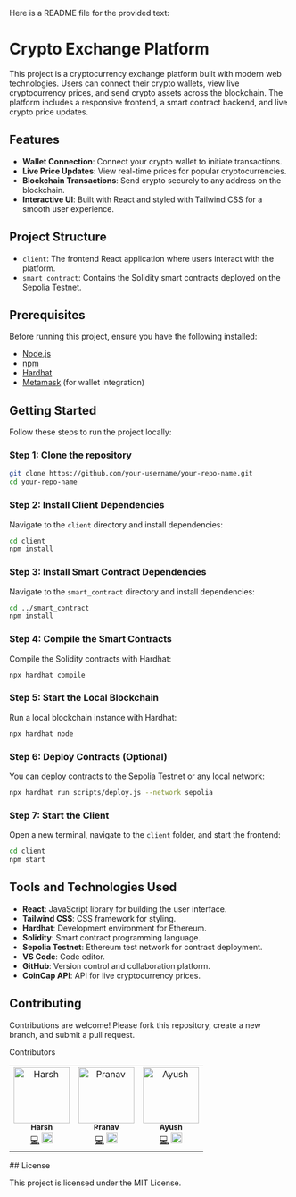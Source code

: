 Here is a README file for the provided text:

# Crypto Exchange Platform

This project is a cryptocurrency exchange platform built with modern web technologies. Users can connect their crypto wallets, view live cryptocurrency prices, and send crypto assets across the blockchain. The platform includes a responsive frontend, a smart contract backend, and live crypto price updates.

## Features

- **Wallet Connection**: Connect your crypto wallet to initiate transactions.
- **Live Price Updates**: View real-time prices for popular cryptocurrencies.
- **Blockchain Transactions**: Send crypto securely to any address on the blockchain.
- **Interactive UI**: Built with React and styled with Tailwind CSS for a smooth user experience.

## Project Structure

- `client`: The frontend React application where users interact with the platform.
- `smart_contract`: Contains the Solidity smart contracts deployed on the Sepolia Testnet.

## Prerequisites

Before running this project, ensure you have the following installed:

- [Node.js](https://nodejs.org/)
- [npm](https://www.npmjs.com/)
- [Hardhat](https://hardhat.org/)
- [Metamask](https://metamask.io/) (for wallet integration)

## Getting Started

Follow these steps to run the project locally:

### Step 1: Clone the repository

```bash
git clone https://github.com/your-username/your-repo-name.git
cd your-repo-name
```

### Step 2: Install Client Dependencies

Navigate to the `client` directory and install dependencies:

```bash
cd client
npm install
```

### Step 3: Install Smart Contract Dependencies

Navigate to the `smart_contract` directory and install dependencies:

```bash
cd ../smart_contract
npm install
```

### Step 4: Compile the Smart Contracts

Compile the Solidity contracts with Hardhat:

```bash
npx hardhat compile
```

### Step 5: Start the Local Blockchain

Run a local blockchain instance with Hardhat:

```bash
npx hardhat node
```

### Step 6: Deploy Contracts (Optional)

You can deploy contracts to the Sepolia Testnet or any local network:

```bash
npx hardhat run scripts/deploy.js --network sepolia
```

### Step 7: Start the Client

Open a new terminal, navigate to the `client` folder, and start the frontend:

```bash
cd client
npm start
```

## Tools and Technologies Used

- **React**: JavaScript library for building the user interface.
- **Tailwind CSS**: CSS framework for styling.
- **Hardhat**: Development environment for Ethereum.
- **Solidity**: Smart contract programming language.
- **Sepolia Testnet**: Ethereum test network for contract deployment.
- **VS Code**: Code editor.
- **GitHub**: Version control and collaboration platform.
- **CoinCap API**: API for live cryptocurrency prices.

## Contributing

Contributions are welcome! Please fork this repository, create a new branch, and submit a pull request.

Contributors
<table>
  <tr>
    <td align="center">
      <a href="https://github.com/Harsh5442">
        <img src="https://avatars.githubusercontent.com/u/76982505?v=4" width="100px;" alt="Harsh"/>
        <br />
        <sub><b>Harsh</b></sub>
      </a>
      <br />
      <a href="https://github.com/Harsh5442" title="Code">💻</a>
      <a href="https://www.linkedin.com/in/harsh5442/" title="LinkedIn"><img src="https://raw.githubusercontent.com/githubocto/flat-icons/master/svg/linkedin.svg" width="20" height="20" /></a>
    </td>
    <td align="center">
      <a href="https://github.com/pranav030203">
        <img src="https://avatars.githubusercontent.com/u/80613469?v=4" width="100px;" alt="Pranav"/>
        <br />
        <sub><b>Pranav</b></sub>
      </a>
      <br />
      <a href="https://github.com/pranav030203" title="Code">💻</a>
      <a href="https://www.linkedin.com/in/pranav-phadatare-07aa53239/" title="LinkedIn"><img src="https://raw.githubusercontent.com/githubocto/flat-icons/master/svg/linkedin.svg" width="20" height="20" /></a>
    </td>
    <td align="center">
      <a href="https://github.com/Ayush2948">
        <img src="https://avatars.githubusercontent.com/u/78246711?v=4" width="100px;" alt="Ayush"/>
        <br />
        <sub><b>Ayush</b></sub>
      </a>
      <br />
      <a href="https://github.com/Ayush2948" title="Code">💻</a>
      <a href="https://www.linkedin.com/in/ayushp2948/" title="LinkedIn"><img src="https://raw.githubusercontent.com/githubocto/flat-icons/master/svg/linkedin.svg" width="20" height="20" /></a>
    </td>
  </tr>
</table>
## License

This project is licensed under the MIT License.
